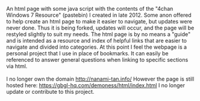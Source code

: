 An html page with some java script with the contents of the "4chan Windows 7 Resource" (pastebin) I created in late 2012. Some anon offered to help create an html page to make it easier to navigate, but updates were never done. Thus it is being forked, updates will occur, and the page will be restyled slightly to suit my needs. 
The html page is by no means a "guide" and is intended as a resource and index of helpful links that are easier to navigate and divided into categories. At this point I feel the webpage is a personal project that I use in place of bookmarks. It can easily be referenced to answer general questions when linking to specific sections via html.
<br>
<br>
I no longer own the domain http://nanami-tan.info/
However the page is still hosted here: https://gbgl-hq.com/demoness/html/index.html
I no longer update or contribute to this project.
